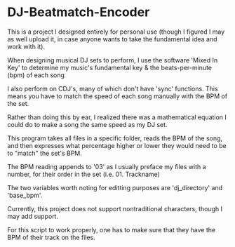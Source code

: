 # DJ-Beatmatch-Encoder

This is a project I designed entirely for personal use (though I figured I may as well upload it, in case anyone wants to take the fundamental idea and work with it).

When designing musical DJ sets to perform, I use the software 'Mixed In Key' to determine my music's fundamental key & the beats-per-minute (bpm) of each song

I also perform on CDJ's, many of which don't have 'sync' functions. This means you have to match the speed of each song manually with the BPM of the set.

Rather than doing this by ear, I realized there was a mathematical equation I could do to make a song the same speed as my DJ set.

This program takes all files in a specific folder, reads the BPM of the song, and then expresses what percentage higher or lower they would need to be to "match" the set's BPM.

The BPM reading appends to '03' as I usually preface my files with a number, for their order in the set (i.e. 01. Trackname)

The two variables worth noting for editting purposes are 'dj_directory' and 'base_bpm'. 

Currently, this project does not support nontraditional characters, though I may add support.

For this script to work properly, one has to make sure that they have the BPM of their track on the files.
